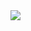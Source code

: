 <div>
  <img src="https://i.redd.it/58xc5bic96y61.png" id="img"/>
</div>


<!---
grigolmersadze/grigolmersadze is a ✨ special ✨ repository because its `README.md` (this file) appears on your GitHub profile.
You can click the Preview link to take a look at your changes.
--->
